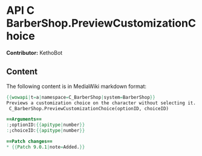 # API C BarberShop.PreviewCustomizationChoice

**Contributor:** KethoBot

## Content

The following content is in MediaWiki markdown format:

```mediawiki
{{wowapi|t=a|namespace=C_BarberShop|system=BarberShop}}
Previews a customization choice on the character without selecting it.
 C_BarberShop.PreviewCustomizationChoice(optionID, choiceID)

==Arguments==
:;optionID:{{apitype|number}}
:;choiceID:{{apitype|number}}

==Patch changes==
* {{Patch 9.0.1|note=Added.}}
```